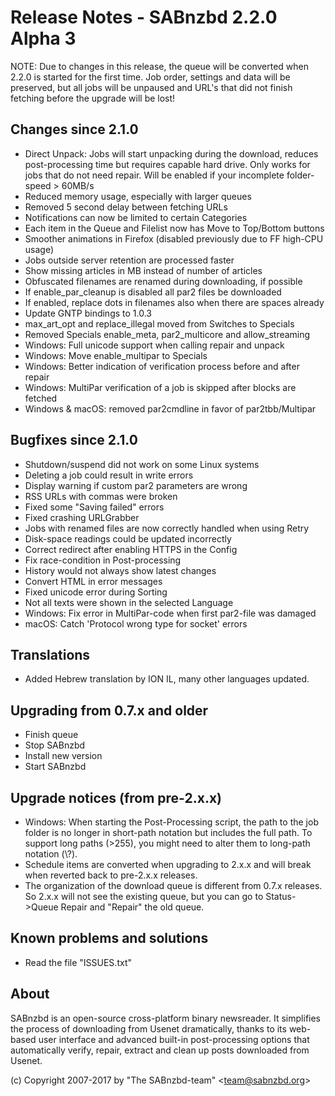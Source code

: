 Release Notes  -  SABnzbd 2.2.0 Alpha 3
=========================================================

NOTE: Due to changes in this release, the queue will be converted when 2.2.0
is started for the first time. Job order, settings and data will be
preserved, but all jobs will be unpaused and URL's that did not finish
fetching before the upgrade will be lost!

## Changes since 2.1.0
- Direct Unpack: Jobs will start unpacking during the download, reduces
  post-processing time but requires capable hard drive. Only works for jobs that
  do not need repair. Will be enabled if your incomplete folder-speed > 60MB/s
- Reduced memory usage, especially with larger queues
- Removed 5 second delay between fetching URLs
- Notifications can now be limited to certain Categories
- Each item in the Queue and Filelist now has Move to Top/Bottom buttons
- Smoother animations in Firefox (disabled previously due to FF high-CPU usage)
- Jobs outside server retention are processed faster
- Show missing articles in MB instead of number of articles
- Obfuscated filenames are renamed during downloading, if possible
- If enable_par_cleanup is disabled all par2 files be downloaded
- If enabled, replace dots in filenames also when there are spaces already
- Update GNTP bindings to 1.0.3
- max_art_opt and replace_illegal moved from Switches to Specials
- Removed Specials enable_meta, par2_multicore and allow_streaming
- Windows: Full unicode support when calling repair and unpack
- Windows: Move enable_multipar to Specials
- Windows: Better indication of verification process before and after repair
- Windows: MultiPar verification of a job is skipped after blocks are fetched
- Windows & macOS: removed par2cmdline in favor of par2tbb/Multipar

## Bugfixes since 2.1.0
- Shutdown/suspend did not work on some Linux systems
- Deleting a job could result in write errors
- Display warning if custom par2 parameters are wrong
- RSS URLs with commas were broken
- Fixed some "Saving failed" errors
- Fixed crashing URLGrabber
- Jobs with renamed files are now correctly handled when using Retry
- Disk-space readings could be updated incorrectly
- Correct redirect after enabling HTTPS in the Config
- Fix race-condition in Post-processing
- History would not always show latest changes
- Convert HTML in error messages
- Fixed unicode error during Sorting
- Not all texts were shown in the selected Language
- Windows: Fix error in MultiPar-code when first par2-file was damaged
- macOS: Catch 'Protocol wrong type for socket' errors

## Translations
- Added Hebrew translation by ION IL, many other languages updated.

## Upgrading from 0.7.x and older
- Finish queue
- Stop SABnzbd
- Install new version
- Start SABnzbd

## Upgrade notices (from pre-2.x.x)
- Windows: When starting the Post-Processing script, the path to the job folder
  is no longer in short-path notation but includes the full path. To support
  long paths (>255), you might need to alter them to long-path notation (\\?\).
- Schedule items are converted when upgrading to 2.x.x and will break when
  reverted back to pre-2.x.x releases.
- The organization of the download queue is different from 0.7.x releases.
  So 2.x.x will not see the existing queue, but you can go to Status->Queue Repair
  and "Repair" the old queue.

## Known problems and solutions
- Read the file "ISSUES.txt"

## About
  SABnzbd is an open-source cross-platform binary newsreader.
  It simplifies the process of downloading from Usenet dramatically, thanks
  to its web-based user interface and advanced built-in post-processing options
  that automatically verify, repair, extract and clean up posts downloaded
  from Usenet.

  (c) Copyright 2007-2017 by "The SABnzbd-team" \<team@sabnzbd.org\>
